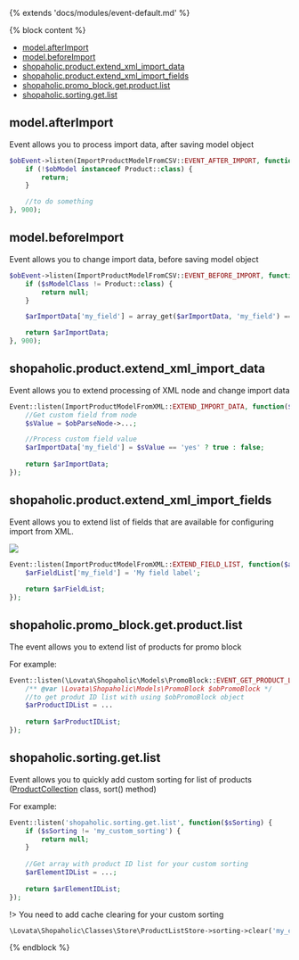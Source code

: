 {% extends 'docs/modules/event-default.md' %}

{% block content %}
* [model.afterImport](#modelafterimport)
* [model.beforeImport](#modelbeforeimport)
* [shopaholic.product.extend_xml_import_data](#shopaholicproductextend_xml_import_data)
* [shopaholic.product.extend_xml_import_fields](#shopaholicproductextend_xml_import_fields)
* [shopaholic.promo_block.get.product.list](#shopaholicpromo_blockgetproductlist)
* [shopaholic.sorting.get.list](#shopaholicsortinggetlist)

## model.afterImport

Event allows you to process import data, after saving model object

```php
$obEvent->listen(ImportProductModelFromCSV::EVENT_AFTER_IMPORT, function ($obModel, $arImportData) {
    if (!$obModel instanceof Product::class) {
        return;
    }

    //to do something 
}, 900);
```

## model.beforeImport

Event allows you to change import data, before saving model object

```php
$obEvent->listen(ImportProductModelFromCSV::EVENT_BEFORE_IMPORT, function ($sModelClass, $arImportData) {
    if ($sModelClass != Product::class) {
        return null;
    }

    $arImportData['my_field'] = array_get($arImportData, 'my_field') == 'yes' ? true : false;

    return $arImportData;
}, 900);
```

## shopaholic.product.extend_xml_import_data

Event allows you to extend processing of XML node and change import data

```php
Event::listen(ImportProductModelFromXML::EXTEND_IMPORT_DATA, function($arImportData, $obParseNode) {
    //Get custom field from node
    $sValue = $obParseNode->...;

    //Process custom field value
    $arImportData['my_field'] = $sValue == 'yes' ? true : false;
    
    return $arImportData;
});
```

## shopaholic.product.extend_xml_import_fields

Event allows you to extend list of fields that are available for configuring import from XML.

![](./../../../assets/images/backend-product-4.png) 

```php
Event::listen(ImportProductModelFromXML::EXTEND_FIELD_LIST, function($arFieldList) {
    $arFieldList['my_field'] = 'My field label';
    
    return $arFieldList;
});
```


## **shopaholic.promo_block.get.product.list**

The event allows you to extend list of products for promo block

For example:
```php
Event::listen(\Lovata\Shopaholic\Models\PromoBlock::EVENT_GET_PRODUCT_LIST, function($obPromoBlock) {
    /** @var \Lovata\Shopaholic\Models\PromoBlock $obPromoBlock */
    //to get produt ID list with using $obPromoBlock object
    $arProductIDList = ...
    
    return $arProductIDList;
});
```

## **shopaholic.sorting.get.list**

Event allows you to quickly add custom sorting for list of products ([ProductCollection](modules/product/collection/collection.md) class, sort() method)

For example:
```php
Event::listen('shopaholic.sorting.get.list', function($sSorting) {
    if ($sSorting != 'my_custom_sorting') {
        return null;
    }
    
    //Get array with product ID list for your custom sorting
    $arElementIDList = ...;
    
    return $arElementIDList;
});
```

!> You need to add cache clearing for your custom sorting

```php
\Lovata\Shopaholic\Classes\Store\ProductListStore->sorting->clear('my_custom_sorting');
```
{% endblock %}